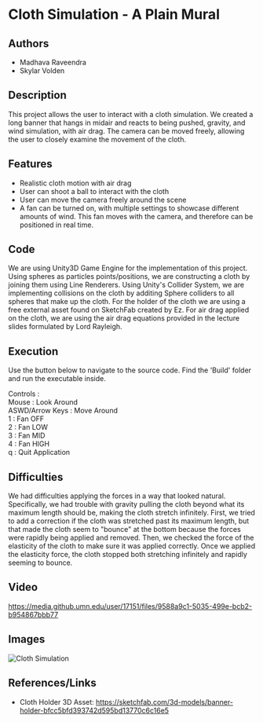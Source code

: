 # Cloth Simulation - A Plain Mural

## Authors

-   Madhava Raveendra
-   Skylar Volden

## Description
This project allows the user to interact with a cloth simulation. We created a long banner that hangs in midair and reacts to being pushed, gravity, and wind simulation, with air drag. The camera can be moved freely, allowing the user to closely examine the movement of the cloth.
## Features
- Realistic cloth motion with air drag<br />
- User can shoot a ball to interact with the cloth <br />
- User can move the camera freely around the scene <br />
- A fan can be turned on, with multiple settings to showcase different amounts of wind. This fan moves with the camera, and therefore can be positioned in real time. <br />
## Code

We are using Unity3D Game Engine for the implementation of this project. Using spheres as particles points/positions, we are constructing a cloth by joining them using Line Renderers. Using Unity's Collider System, we are implementing collisions on the cloth by additing Sphere colliders to all spheres that make up the cloth. For the holder of the cloth we are using a free external asset found on SketchFab created by Ez. For air drag applied on the cloth, we are using the air drag equations provided in the lecture slides formulated by Lord Rayleigh.

## Execution

Use the button below to navigate to the source code.
Find the 'Build' folder and run the executable inside.

Controls : <br />
Mouse : Look Around <br />
ASWD/Arrow Keys : Move Around <br />
1 : Fan OFF <br />
2 : Fan LOW <br />
3 : Fan MID <br />
4 : Fan HIGH <br />
q : Quit Application <br />

## Difficulties
We had difficulties applying the forces in a way that looked natural. Specifically, we had trouble with gravity pulling the cloth beyond what its maximum length should be, making the cloth stretch infinitely. First, we tried to add a correction if the cloth was stretched past its maximum length, but that made the cloth seem to "bounce" at the bottom because the forces were rapidly being applied and removed. Then, we checked the force of the elasticity of the cloth to make sure it was applied correctly. Once we applied the elasticity force, the cloth stopped both stretching infinitely and rapidly seeming to bounce.
## Video


https://media.github.umn.edu/user/17151/files/9588a9c1-5035-499e-bcb2-b954867bbb77


## Images
![Cloth Simulation](https://media.github.umn.edu/user/17151/files/148731c9-f947-438b-aabd-8f6f12db5ddc)


## References/Links

-   Cloth Holder 3D Asset: https://sketchfab.com/3d-models/banner-holder-bfcc5bfd393742d595bd13770c6c16e5
